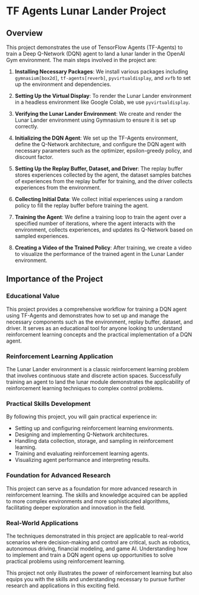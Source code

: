 # TF Agents Lunar Lander Project

## Overview

This project demonstrates the use of TensorFlow Agents (TF-Agents) to train a Deep Q-Network (DQN) agent to land a lunar lander in the OpenAI Gym environment. The main steps involved in the project are:

1. **Installing Necessary Packages**:
   We install various packages including `gymnasium[box2d]`, `tf-agents[reverb]`, `pyvirtualdisplay`, and `xvfb` to set up the environment and dependencies.

2. **Setting Up the Virtual Display**:
   To render the Lunar Lander environment in a headless environment like Google Colab, we use `pyvirtualdisplay`.

3. **Verifying the Lunar Lander Environment**:
   We create and render the Lunar Lander environment using Gymnasium to ensure it is set up correctly.

4. **Initializing the DQN Agent**:
   We set up the TF-Agents environment, define the Q-Network architecture, and configure the DQN agent with necessary parameters such as the optimizer, epsilon-greedy policy, and discount factor.

5. **Setting Up the Replay Buffer, Dataset, and Driver**:
   The replay buffer stores experiences collected by the agent, the dataset samples batches of experiences from the replay buffer for training, and the driver collects experiences from the environment.

6. **Collecting Initial Data**:
   We collect initial experiences using a random policy to fill the replay buffer before training the agent.

7. **Training the Agent**:
   We define a training loop to train the agent over a specified number of iterations, where the agent interacts with the environment, collects experiences, and updates its Q-Network based on sampled experiences.

8. **Creating a Video of the Trained Policy**:
   After training, we create a video to visualize the performance of the trained agent in the Lunar Lander environment.

## Importance of the Project

### Educational Value
This project provides a comprehensive workflow for training a DQN agent using TF-Agents and demonstrates how to set up and manage the necessary components such as the environment, replay buffer, dataset, and driver. It serves as an educational tool for anyone looking to understand reinforcement learning concepts and the practical implementation of a DQN agent.

### Reinforcement Learning Application
The Lunar Lander environment is a classic reinforcement learning problem that involves continuous state and discrete action spaces. Successfully training an agent to land the lunar module demonstrates the applicability of reinforcement learning techniques to complex control problems.

### Practical Skills Development
By following this project, you will gain practical experience in:
- Setting up and configuring reinforcement learning environments.
- Designing and implementing Q-Network architectures.
- Handling data collection, storage, and sampling in reinforcement learning.
- Training and evaluating reinforcement learning agents.
- Visualizing agent performance and interpreting results.

### Foundation for Advanced Research
This project can serve as a foundation for more advanced research in reinforcement learning. The skills and knowledge acquired can be applied to more complex environments and more sophisticated algorithms, facilitating deeper exploration and innovation in the field.

### Real-World Applications
The techniques demonstrated in this project are applicable to real-world scenarios where decision-making and control are critical, such as robotics, autonomous driving, financial modeling, and game AI. Understanding how to implement and train a DQN agent opens up opportunities to solve practical problems using reinforcement learning.

This project not only illustrates the power of reinforcement learning but also equips you with the skills and understanding necessary to pursue further research and applications in this exciting field.
